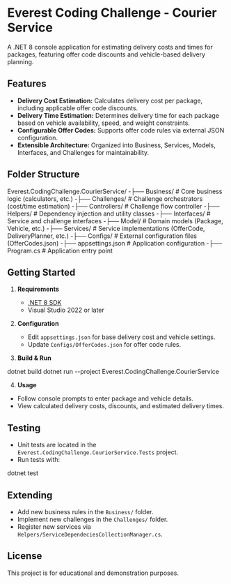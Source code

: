 # Everest Coding Challenge - Courier Service

A .NET 8 console application for estimating delivery costs and times for packages, featuring offer code discounts and vehicle-based delivery planning.

## Features

- **Delivery Cost Estimation:** Calculates delivery cost per package, including applicable offer code discounts.
- **Delivery Time Estimation:** Determines delivery time for each package based on vehicle availability, speed, and weight constraints.
- **Configurable Offer Codes:** Supports offer code rules via external JSON configuration.
- **Extensible Architecture:** Organized into Business, Services, Models, Interfaces, and Challenges for maintainability.

## Folder Structure

Everest.CodingChallenge.CourierService/ 
-├── Business/         # Core business logic (calculators, etc.) 
-├── Challenges/       # Challenge orchestrators (cost/time estimation) 
-├── Controllers/      # Challenge flow controller 
-├── Helpers/          # Dependency injection and utility classes 
-├── Interfaces/       # Service and challenge interfaces 
-├── Model/            # Domain models (Package, Vehicle, etc.) 
-├── Services/         # Service implementations (OfferCode, DeliveryPlanner, etc.) 
-├── Configs/          # External configuration files (OfferCodes.json) 
-├── appsettings.json  # Application configuration 
-├── Program.cs        # Application entry point


## Getting Started

1. **Requirements**
   - [.NET 8 SDK](https://dotnet.microsoft.com/download/dotnet/8.0)
   - Visual Studio 2022 or later

2. **Configuration**
   - Edit `appsettings.json` for base delivery cost and vehicle settings.
   - Update `Configs/OfferCodes.json` for offer code rules.

3. **Build & Run**

dotnet build 
dotnet run --project Everest.CodingChallenge.CourierService


4. **Usage**
- Follow console prompts to enter package and vehicle details.
- View calculated delivery costs, discounts, and estimated delivery times.

## Testing

- Unit tests are located in the `Everest.CodingChallenge.CourierService.Tests` project.
- Run tests with:

dotnet test

## Extending

- Add new business rules in the `Business/` folder.
- Implement new challenges in the `Challenges/` folder.
- Register new services via `Helpers/ServiceDependeciesCollectionManager.cs`.

## License

This project is for educational and demonstration purposes.
